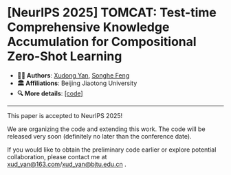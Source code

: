 # [NeurIPS 2025] TOMCAT: Test-time Comprehensive Knowledge Accumulation for Compositional Zero-Shot Learning


* **🧑‍💻 Authors**: [Xudong Yan](https://github.com/xud-yan), [Songhe Feng](https://faculty.bjtu.edu.cn/8407/)
* **🏛️ Affiliations**: Beijing Jiaotong University
* **🔍 More details**: [[code]](https://github.com/xud-yan/TOMCAT)

---
This paper is accepted to NeurIPS 2025!

We are organizing the code and extending this work. The code will be released very soon (definitely no later than the conference date).

If you would like to obtain the preliminary code earlier or explore potential collaboration, please contact me at xud_yan@163.com/xud_yan@bjtu.edu.cn .
